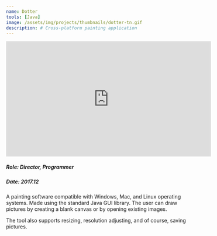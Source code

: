 ```yaml
---
name: Dotter
tools: [Java]
image: /assets/img/projects/thumbnails/dotter-tn.gif
description: # Cross-platform painting application
---
```


<div class="video">
    <iframe width="560" height="315" src="https://www.youtube.com/embed/46TSXghiENc" frameborder="0" allow="accelerometer; autoplay; encrypted-media; gyroscope; picture-in-picture" allowfullscreen></iframe>
</div>

##### Role: Director, Programmer
##### Date: 2017.12

A painting software compatible with Windows, Mac, and Linux operating systems. Made using the standard Java GUI library. The user can draw pictures by creating a blank canvas or by opening existing images.

The tool also supports resizing, resolution adjusting, and of course, saving pictures.